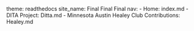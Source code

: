 theme: readthedocs
site_name: Final Final Final
nav:
    - Home: index.md
    - DITA Project: Ditta.md
    - Minnesota Austin Healey Club Contributions: Healey.md
    
